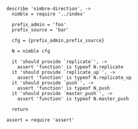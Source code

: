     describe 'nimbre-direction', ->
      nimble = require '../index'

      prefix_admin = 'foo'
      prefix_source = 'bar'

      cfg = {prefix_admin,prefix_source}

      N = nimble cfg

      it 'should provide `replicate`', ->
        assert 'function' is typeof N.replicate
      it 'should provide `replicate_up`', ->
        assert 'function' is typeof N.replicate_up
      it 'should provide `push`', ->
        assert 'function' is typeof N.push
      it 'should provide `master_push`', ->
        assert 'function' is typeof N.master_push

      return

    assert = require 'assert'
